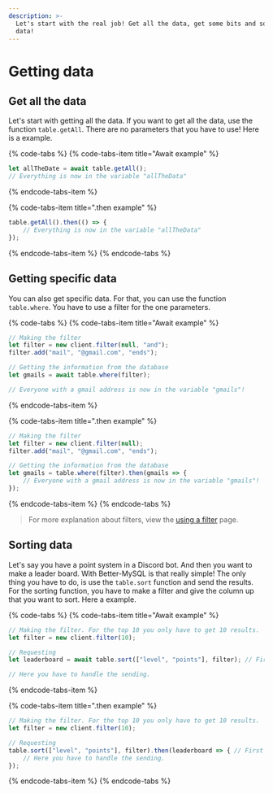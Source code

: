 ```yaml
---
description: >-
  Let's start with the real job! Get all the data, get some bits and sort the
  data!
---
```


# Getting data

## Get all the data

Let's start with getting all the data. If you want to get all the data, use the function `table.getAll`. There are no parameters that you have to use! Here is a example.

{% code-tabs %}
{% code-tabs-item title="Await example" %}
```javascript
let allTheDate = await table.getAll();
// Everything is now in the variable "allTheData"
```
{% endcode-tabs-item %}

{% code-tabs-item title=".then example" %}
```javascript
table.getAll().then(() => {
    // Everything is now in the variable "allTheData"
});
```
{% endcode-tabs-item %}
{% endcode-tabs %}

## Getting specific data

You can also get specific data. For that, you can use the function `table.where`. You have to use a filter for the one parameters.

{% code-tabs %}
{% code-tabs-item title="Await example" %}
```javascript
// Making the filter
let filter = new client.filter(null, "and");
filter.add("mail", "@gmail.com", "ends");

// Getting the information from the database
let gmails = await table.where(filter);

// Everyone with a gmail address is now in the variable "gmails"!
```
{% endcode-tabs-item %}

{% code-tabs-item title=".then example" %}
```javascript
// Making the filter
let filter = new client.filter(null);
filter.add("mail", "@gmail.com", "ends");

// Getting the information from the database
let gmails = table.where(filter).then(gmails => {
    // Everyone with a gmail address is now in the variable "gmails"!
});
```
{% endcode-tabs-item %}
{% endcode-tabs %}

> For more explanation about filters, view the [using a filter](../util/using-a-filter.md) page.

## Sorting data

Let's say you have a point system in a Discord bot. And then you want to make a leader board. With Better-MySQL is that really simple! The only thing you have to do, is use the `table.sort` function and send the results.  
For the sorting function, you have to make a filter and give the column up that you want to sort. Here a example.

{% code-tabs %}
{% code-tabs-item title="Await example" %}
```javascript
// Making the filter. For the top 10 you only have to get 10 results.
let filter = new client.filter(10);

// Requesting
let leaderboard = await table.sort(["level", "points"], filter); // First sort on the level, then on the points

// Here you have to handle the sending.
```
{% endcode-tabs-item %}

{% code-tabs-item title=".then example" %}
```javascript
// Making the filter. For the top 10 you only have to get 10 results.
let filter = new client.filter(10);

// Requesting
table.sort(["level", "points"], filter).then(leaderboard => { // First sort on the level, then on the points
    // Here you have to handle the sending.
});
```
{% endcode-tabs-item %}
{% endcode-tabs %}



